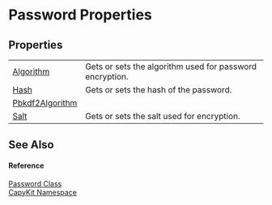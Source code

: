 # Password Properties




## Properties
<table>
<tr>
<td><a href="P_CapyKit_Password_Algorithm">Algorithm</a></td>
<td>Gets or sets the algorithm used for password encryption.</td></tr>
<tr>
<td><a href="P_CapyKit_Password_Hash">Hash</a></td>
<td>Gets or sets the hash of the password.</td></tr>
<tr>
<td><a href="P_CapyKit_Password_Pbkdf2Algorithm">Pbkdf2Algorithm</a></td>
<td> </td></tr>
<tr>
<td><a href="P_CapyKit_Password_Salt">Salt</a></td>
<td>Gets or sets the salt used for encryption.</td></tr>
</table>

## See Also


#### Reference
<a href="T_CapyKit_Password">Password Class</a>  
<a href="N_CapyKit">CapyKit Namespace</a>  
